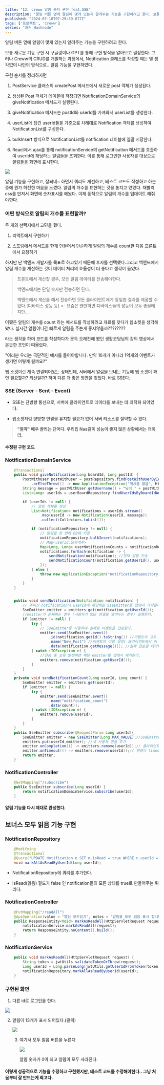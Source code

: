 ```yaml
---
title: "12. creww 알림 숫자 구현 feat.SSE"
description: "알림 버튼 옆에 알림이 몇개 있는지 알려주는 기능을 구현하려고 한다. 보통 새로운 기능 구현 시 구글링이나 GPT를 통해 구현 방식을 알아보고 결정한다. 그러나 Creww의 CRUD를 개발하는 과정에서, Notification 클래스를 작성할 때는 별 생각없이 나만의 방식으로.. 알림 기능을 구현하였다. 구현 순서를 정리하자면 PostService 클래스의 createPost 메서드에서 새로운 post 객체가 생성된다. 생성된 Post 객체..."
published: "2024-07-10T07:29:59.077Z"
tags: ['프로젝트', 'Creww']
series: "과거 Hashnode"
---
```


알림 버튼 옆에 알림이 몇개 있는지 알려주는 기능을 구현하려고 한다.

보통 새로운 기능 구현 시 구글링이나 GPT를 통해 구현 방식을 알아보고 결정한다. 그러나 Creww의 CRUD를 개발하는 과정에서, Notification 클래스를 작성할 때는 별 생각없이 나만의 방식으로.. 알림 기능을 구현하였다.

구현 순서를 정리하자면

1. PostService 클래스의 createPost 메서드에서 새로운 post 객체가 생성된다.
    
2. 생성된 Post 객체가 테이블에 저장되면 NotificationDomainService의 giveNotification 메서드가 실행된다.
    
3. giveNotification 메서드는 postId와 userId를 가져와서 userList를 생성한다.
    
4. userList에 담긴 userId들을 기준으로 차례대로 Notification 객체를 생성하여 NotificationList를 구성한다.
    
5. bulkInsert 방식으로 NotificationList를 notification 테이블에 일괄 저장한다.
    
6. React에서 ajax를 통해 notificationService의 getNotification 메서드를 호출하여 userId에 해당하는 알림들을 조회한다. 이를 통해 로그인한 사용자를 대상으로 알림들을 화면에 표시한다.
    

![](https://cdn.hashnode.com/res/hashnode/image/upload/v1720543985007/111672b5-df5c-4755-afd5-ab47ab20209e.png)

알림 기능을 구현하고, 잘되네~ 하면서 쿼리도 개선하고, 테스트 코드도 작성하고 하는중에 뭔가 허전한 마음을 느꼈다. 알림의 개수를 표현하는 것을 놓치고 있었다. 재빨리 css를 만져서 화면에 숫자표시를 해놨다. 이제 동적으로 알림의 개수를 업데이트 해줘야한다.

### 어떤 방식으로 알림의 개수를 표현할까?

두 개의 선택지에서 고민을 했다.

1. 리액트에서 구현하기
    
2. 스프링에서 메서드를 한개 만들어서 단순하게 알림의 개수를 count한 다음 프론트에서 요청하기
    

하지만 난 백엔드 개발자를 목표로 하고있기 때문에 후자를 선택했다.그리고 백엔드에서 알림 개수를 계산하는 것이 데이터 처리의 효율성이 더 좋다고 생각이 들었다.

> 프론트에서 계산할 경우, 모든 알림 데이터를 전송해야한다.
> 
> 백엔드에서는 단일 숫자만 전송하면 된다.
> 
> 백엔드에서 계산을 해서 전송하면 모든 클라이언트에게 동일한 결과를 제공할 수 있다.(디바이스 성능 등) &lt;- 요즘은 왠만하면 디바이스들의 성능이 모두 좋을테지만...

어쨌든 알림의 개수를 count 하는 메서드를 작성하려고 자료를 찾다가 웹소켓을 생각해봤다. 실시간 알림이니깐 빠르게 알림을 주는게 좋지않을까????????

라는 생각을 하며 코드를 작성하다가 문득 오래전에 봤던 생활코딩님의 강의 영상에서 본듯한 조언이 떠올랐다.

"여러분 우리는 극단적인 예시를 들어야합니다. 만약 10개가 아니라 1억개의 이벤트가 생기면 어떻게 될까요?"

웹 소켓이란 계속 연결되어있는 상태인데, 서버에서 알림을 보내는 기능에 웹 소켓이 과연 필요할까? 최선일까? 하며 다른 더 좋은 방안을 찾았다. 바로 SSE다.

### SSE (Server - Sent - Event)

* SSE는 단방향 통신으로, 서버에 클라이언트로 데이터를 보내는 데 최적화 되어있다.
    
* 웹소켓처럼 양방향 연결을 유지할 필요가 없어 서버 리소스를 절약할 수 있다.
    

> **"절약" 매우 끌리는 단어다. 우리집 Nas같이 성능이 좋지 않은 상황에서는 더욱더.**

#### 수정된 구현 코드

### NotificationDomainService

```java
    @Transactional
    public void giveNotification(Long boardId, Long postId) {
        PostWithUser postWithUser = postRepository.findPostWithUserById(postId)
            .orElseThrow(() -> new ApplicationException("게시글 없음", HttpStatus.NOT_FOUND));
        String message = postWithUser.getUsername() + "님이 " + postWithUser.getPostTitle() + " 게시글을 작성하셨습니다.";
        List<Long> userIds = userBoardRepository.findUserIdsByBoardIdAndIsExitedFalse(boardId);

        if (userIds != null) {
            // 알림 객체를 생성
            List<Notification> notifications = userIds.stream()
                .map(userId -> new Notification(userId, message))
                .collect(Collectors.toList());

            if (notificationRepository != null) {
                // 알림을 한 번에 DB에 저장
                notificationRepository.bulkInsert(notifications);
                // Map<userId,알림개수>
                Map<Long, Long> userNotificationCounts = notificationRepository.countNewNotificationsByUserIds(userIds);
                notifications.forEach(notification -> {
                    sendNotification(notification); //현재 알림 전송
                    sendNotificationCount(notification.getUserId(), userNotificationCounts.get(notification.getUserId())); // 현재 알림 개수 전송
                });
            } else {
                throw new ApplicationException("notificationRepository is null", HttpStatus.INTERNAL_SERVER_ERROR);
            }
        }
    }


    public void sendNotification(Notification notification) {
        // 주어진 notification의 userId에 해당하는 SseEmitter를 맵에서 가져온다.
        SseEmitter emitter = emitters.get(notification.getUserId());
        //emitter가 존재하는 경우 (사용자가 SSE 연결을 열어두는 경우) 실행한다.
        if (emitter != null) {
            try {
                // SseEmitter를 사용하여 실제로 이벤트를 전송한다.
                emitter.send(SseEmitter.event()
                    .id(notification.getId().toString()) //이벤트의 고유 ID 설정
                    .name("New_Post") //이벤트의 이름 설정( 클라이언트에서 이 이름으로 이벤트를 구분)
                    .data(notification.getMessage())); //실제 전송할 데이터 (알림 메시지)
            } catch (IOException e) {
                //전송 중 오류 발생하면 해당 emitter를 맵에서 제거한다.
                emitters.remove(notification.getUserId());
            }
        }
    }
    private void sendNotificationCount(Long userId, Long count) {
        SseEmitter emitter = emitters.get(userId);
        if (emitter != null) {
            try {
                emitter.send(SseEmitter.event()
                    .name("notification_count")
                    .data(count));
            } catch (IOException e) {
                emitters.remove(userId);
            }
        }
    }
    public SseEmitter subscribe(@RequestParam Long userId){
        SseEmitter emitter = new SseEmitter(Long.MAX_VALUE);//SseEmitter 객체 생성, Long.MAX_VALUE는 연결 timeout 시간을 최대로 설정
        emitters.put(userId,emitter); //새 사용자 연결 추가
        emitter.onCompletion(() -> emitters.remove(userId));// 클라이언트와 연결이 완료되면 실행될 콜백 설정 (클라이언트가 연결을 종료하면 userId의 emitter를 제거
        emitter.onTimeout(() -> emitters.remove(userId));// 연결이 timeout 되면 실행될 콜백 설정 (마찬가지로 userId의 emitter를 제거)
        return emitter;
    }
```

### NotificationController

```java
    @GetMapping("/subscribe")
    public SseEmitter subscribe(Long userId) {
        return notificationDomainService.subscribe(userId);
    }
```

#### 알림 기능을 다시 제대로 완성했다.

## 보너스 모두 읽음 기능 구현

### NotificationRepository

```java
    @Modifying
    @Transactional
    @Query("UPDATE Notification n SET n.isRead = true WHERE n.userId = :userId AND n.isRead = false")
    void markAllAsReadByUserId(Long userId);
```

* NotificationRepository에 쿼리를 추가한다.
    
* isRead(읽음) 필드가 false 인 notification들의 모든 상태를 true로 만들어주는 쿼리다.
    

### NotificationController

```java
    @PutMapping("/readAll")
    @ApiOperation(value = "알림 모두읽기", notes = "알림을 모두 읽음 표시 합니다.",tags = {"notification-controller"})
    public ResponseEntity<Void> markAsReadAll(HttpServletRequest request){
        notificationService.markAsReadAll(request);
        return ResponseEntity.noContent().build();
    }
```

### NotificationService

```java
    public void markAsReadAll(HttpServletRequest request) {
        String token = jwtUtils.validateTokenOrThrow(request);
        Long userId = Long.parseLong(jwtUtils.getUserIdFromToken(token));
        notificationRepository.markAllAsReadByUserId(userId);
    }
```

### 구현된 화면

1. 다른 id로 로그인을 한다.
    

![](https://cdn.hashnode.com/res/hashnode/image/upload/v1720596326396/09acbb51-3d84-468f-9ec8-f2eedd42ba51.png)

2. 알림이 13개가 표시 되어있다.(클릭)
    
    ![](https://cdn.hashnode.com/res/hashnode/image/upload/v1720596357792/a2e90754-879c-4ffd-ad5c-05f4d9131e48.png)
    
    3. 여기서 모두 읽음 버튼을 누른다
        
        ![](https://cdn.hashnode.com/res/hashnode/image/upload/v1720596413446/e6d385fc-c1a5-496a-94c0-f7a4fef261ed.png)
        
        알림 숫자가 0이 되고 알림이 모두 사라진다.
        

#### 이렇게 성공적으로 기능을 수정하고 구현했지만, 테스트 코드를 수정해야한다.. 그냥 처음부터 잘 만드는게 최고다.